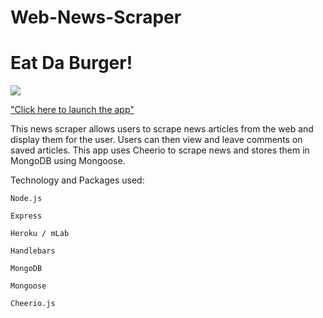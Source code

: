 # Web-News-Scraper

# Eat Da Burger!

![](https://media.giphy.com/media/n2IPMYMthV0m4/giphy.gif)

["Click here to launch the app"](https://vast-depths-84495.herokuapp.com/)

This news scraper allows users to scrape news articles from the web and display them for the user. Users can then view and leave comments on saved articles. This app uses Cheerio to scrape news and stores them in MongoDB using Mongoose.

Technology and Packages used:
    
    Node.js

    Express

    Heroku / mLab

    Handlebars

    MongoDB

    Mongoose

    Cheerio.js

